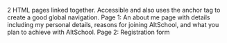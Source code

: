 2 HTML pages linked together. Accessible and also uses the anchor tag to create a good global navigation.
Page 1: An about me page with details including my personal details, reasons for joining AltSchool, and what you plan to achieve with AltSchool.
Page 2: Registration form
